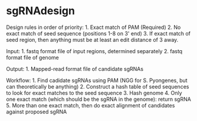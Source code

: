 # sgRNAdesign

Design rules in order of priority:
       1. Exact match of PAM (Required)
       2. No exact match of seed sequence (positions 1-8 on 3' end)
       3. If exact match of seed region, then anything must be at least an edit distance of 3 away.

Input:
	1. fastq format file of input regions, determined separately
	2. fastq format file of genome

Output:
	1. Mapped-read format file of candidate sgRNAs 

Workflow:
	1. Find cadidate sgRNAs using PAM (NGG for S. Pyongenes, but can theoretically be anything)
	2. Construct a hash table of seed sequences to look for exact matches to the seed sequence
	3. Hash genome 
	4. Only one exact match (which should be the sgRNA in the genome): return sgRNA
	5. More than one exact match, then do exact alignment of candidates against proposed sgRNA 
